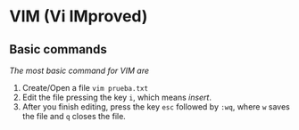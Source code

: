 # VIM (Vi IMproved)

<!-- GETTING STARTED -->

## Basic commands

_The most basic command for VIM are_

1. Create/Open a file ```vim prueba.txt```
2. Edit the file pressing the key ```i```, which means *insert*.
3. After you finish editing, press the key ```esc``` followed by ```:wq```, where ```w``` saves the file and ```q``` closes the file.
